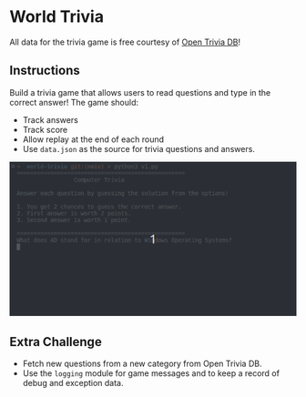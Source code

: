 # World Trivia

All data for the trivia game is free courtesy of [Open Trivia DB](https://opentdb.com/api_config.php)!

## Instructions

Build a trivia game that allows users to read questions and type in the correct answer! The game should:

- Track answers
- Track score
- Allow replay at the end of each round
- Use `data.json` as the source for trivia questions and answers.

![trivia demo](assets/trivia_demo.gif)

## Extra Challenge

- Fetch new questions from a new category from Open Trivia DB.
- Use the `logging` module for game messages and to keep a record of debug and exception data.
